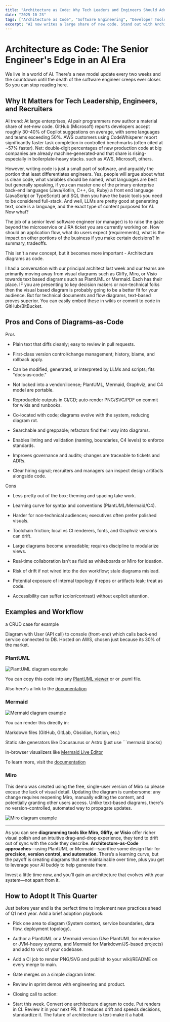 ```yaml
---
title: "Architecture as Code: Why Tech Leaders and Engineers Should Adopt Diagrams‑as‑Code Now"
date: "2025-10-23"
tags: ["Architecture as Code", "Software Engineering", "Developer Tools", "Diagrams", "System Design", "Digital Transformation"]
excerpt: "AI now writes a large share of new code. Stand out with Architecture as Code—pros, cons, tools, and a simple adoption plan for leaders, engineers, and recruiters."
---
```


# Architecture as Code: The Senior Engineer's Edge in an AI Era #
We live in a world of AI. There's a new model update every two weeks and the countdown until the death of the software engineer creeps ever closer. So you can stop reading here.

## Why It Matters for Tech Leadership, Engineers, and Recruiters ##
AI trend: At large enterprises, AI pair programmers now author a material share of net‑new code. GitHub (Microsoft) reports developers accept roughly 30-40% of Copilot suggestions on average, with some languages and teams exceeding 50%. AWS customers using CodeWhisperer report significantly faster task completion in controlled benchmarks (often cited at ~57% faster). Net: double‑digit percentages of new production code at big companies are already machine‑generated-and that share is rising-especially in boilerplate‑heavy stacks. such as AWS, Microsoft, others.

However, writing code is just a small part of software, and arguably the portion that least differentiates engineers. Yes, people will argue about what is clean code, what variables should be named, what languages are best but generally speaking, if you can master one of the primary enterprise back-end languages (Java/Kotlin, C++, Go, Ruby) a front end language (JavaScript or TypeScript) and SQL then you have the basic tools you need to be considered full-stack. And well, LLMs are pretty good at generating text, code is a language, and the exact type of content purposed for AI. Now what?

The job of a senior level software engineer (or manager) is to raise the gaze beyond the microservice or JIRA ticket you are currently working on. How should an application flow, what do users expect (requirements), what is the impact on other portions of the business if you make certain decisions? In summary, tradeoffs.

This isn't a new concept, but it becomes more important - Architecture diagrams as code.

I had a conversation with our principal architect last week and our teams are primarily moving away from visual diagrams such as Gliffy, Miro, or Visio towards text based diagrams such as PlantUML or Mermaid. Each has their place. IF you are presenting to key decision makers or non-technical folks then the visual based diagram is probably going to be a better fit for your audience. But for technical documents and flow diagrams, text-based proves superior. You can easily embed these in wikis or commit to code in GitHub/BitBucket.

## Pros and Cons of Diagrams‑as‑Code ##
Pros

- Plain text that diffs cleanly; easy to review in pull requests.

- First‑class version control/change management; history, blame, and rollback apply.

- Can be modified, generated, or interpreted by LLMs and scripts; fits "docs‑as‑code."

- Not locked into a vendor/license; PlantUML, Mermaid, Graphviz, and C4 model are portable.

- Reproducible outputs in CI/CD; auto‑render PNG/SVG/PDF on commit for wikis and runbooks.

- Co‑located with code; diagrams evolve with the system, reducing diagram rot.

- Searchable and greppable; refactors find their way into diagrams.

- Enables linting and validation (naming, boundaries, C4 levels) to enforce standards.

- Improves governance and audits; changes are traceable to tickets and ADRs.

- Clear hiring signal; recruiters and managers can inspect design artifacts alongside code.

Cons

- Less pretty out of the box; theming and spacing take work.

- Learning curve for syntax and conventions (PlantUML/Mermaid/C4).

- Harder for non‑technical audiences; executives often prefer polished visuals.

- Toolchain friction; local vs CI renderers, fonts, and Graphviz versions can drift.

- Large diagrams become unreadable; requires discipline to modularize views.

- Real‑time collaboration isn't as fluid as whiteboards or Miro for ideation.

- Risk of drift if not wired into the dev workflow; stale diagrams mislead.

- Potential exposure of internal topology if repos or artifacts leak; treat as code.

- Accessibility can suffer (color/contrast) without explicit attention.

## Examples and Workflow ##

a CRUD case for example

Diagram with User (API call) to console (front-end) which calls back-end service connected to DB. Hosted on AWS, chosen just because its 30% of the market. 


### PlantUML ###


![PlantUML diagram example](/images/PlantUML-example.png)

You can copy this code into any [PlantUML viewer](//www.plantuml.com/plantuml/png/VLLDKzim4BthL-o40p0j4EB2a1uwXDW6EXJIE1aklSYs22gsv6fbQEZqltVb3pSkq0nZxDst-_QzbPDJjDpOCi-ObJOJC9qlVPWKHIOJRgLMC379lRGYiQKHi7EXqOeKNFmsscLi6yup7VCCqAupgLOC7wGgkE4vn3nvM1bTgdIgCsrWAwm-6mX3NRbQ4Uil1d3s0dyIZiE9osYJ2jD4Hzuez0AAXbhP9dPOVPfO99y577wWftdTp2XXu738VczGyyHgymPjE1uFXttQDjgZVNA-zBgctFAOetYhSNWK7BtUkDScqNcXbL3szJx1IJWCWt_xUDxnyNHAVLYjROcacYEKz9-nlrOFQ74mpNIP3boQFs7r05lKr0l75INzRHI4XYGBbS9KAzIP-APsve98u02YsMItQdFNODhfgZQmeMHmAs8uC_g9ngagulgUO3HoZyy9TgqYOHvbukYYmj3P8htQaLxhLEn_HvZCBcjoTzB-orqTwdaGBLnDBRkGBNEtj87Vt16ZCsdkHyJchnNFjNzMKwLnjyV-qAxWKjqPZjQKrSlIsbj5QRO97TlHozacEN_M2Y8FtjLhgUnseYstCW7tnf7ucXwz5-N46qn7S41ND-uLp-EKKpafxTUwejAAD_ZxOgc-DQDTGwE_YLRcaNtR9DeAmnFtNO7C7JROs_lKRXS-maoOEsroX6e9ZvB3yfArQGT5Zr1NcgSahvQCqWeYGs6nXwIb4JGIYg0NYyMC_FzH2hG8E-V1uZtCRY9tNTB53ww2HR3BN0cLjkAfFFWf4hf3Y4kKIY12fbSowP1fJA2ve74ERerqGES4et0t0gLfmGhXQodCcfwmp2ow3dtj7UvpT7DDmo9vZgAlgQoHliGYusk4iY2BHLePxUprHP7fTUvMPKJ6dSqaD-LuJw3C2G2o5sHro79U56xVh7iTz_SRWxilRjQ-BPJQi6LUAgIiqqc9Ri-K-S8LNr5fl6Rib0hTRyKV) or or .puml file.

Also here's a link to the [documentation](https://crashedmind.github.io/PlantUMLHitchhikersGuide/)

### Mermaid ###

![Mermaid diagram example](/images/Mermaid-example.png)


You can render this directly in:

Markdown files (GitHub, GitLab, Obsidian, Notion, etc.)

Static site generators like Docusaurus or Astro (just use ```mermaid blocks)

In-browser visualizers like [Mermaid Live Editor](https://mermaid.live/edit#pako:eNqdVl1v6jgQ_StWqiu1WmgJED6yqyuRL21X7d2KFFXaZR-cxIC3Ic61nVJu6X_fcRwCofQ-bJ6M58yZmeMZmzcjZgkxbOPLFzR5Ctuh3KYkQe505qFJnqMJj1dUklgWnKDLe8LXmCZX82yRsk28wlyiR2-eIfiAoN1uo0cqU6JW9S7QIjdlRYL87IVylq1JJrVVFNGS43ylMH_PjfNI4x8NVt9hBcQBICTJksNmzRf4QLe3I5dlgkFWl1OCY4luUPgwuWrwqm9igs8TiZDD2UYQDoCjeI04jTQcHD-fz8JRWVRmFBL-QmNIIsw5zZbIYUyl8g3kv_5XoMnD7ceUHJVSeRZTP3xUmAbk85w8LHGEBTmTlOcA596O7vC2rLQZ1zWr05h6IeTobTO8Zp7zMXgj6G224FhIXpTdciZ0CaiYT8CnGYQ9hVvjHyyDNfpF90V5or9F_ObrZSixpDH6nQkJan6Uzne7VSRYQQ2-qyq5w-sowZoB1PzcHQo_JNBUQXvXClbnenX-ZI5UqgZkBq0F1UvCoRcpsNezMoOIs6rx2u2vuwfCF4yvhZ7GF4rR7HYHbXpCCGOa0hiXXAGMpTgwTsyS6I7hRCChFcNCECl2oGoDc4-fSdmFKMZpCnbH1HZH2_1XEhcSIFEhaEaEQClb0nin5G0AYcYScfPEqQInoNIO2kkj3D0CjjwT6HtB-BZxIopUfgy4R_0R_vlNgXIYYiJ0_Ud5e1TkKd4KVOQQDK4uHXJ2IpJH8pRt1X0CXGkplljRXKDLBIsVSa4OogU-al8Ds-oN4GPZQSunMk0LSEwZ6uI9R1vucYaX4BVtd6ptTrJQt6ua_TpWnMJxeGSBMBzbgqapfRF0gl4wbsFosGdiX3R73aDnVz_bG5rIld3NX1sxSxm3L0zTbC1gKNobQpcraUcsTX494U7VjO_ZR8E4mNTsjuM0qc3PqTPoRZyeki_2l6zm90eQv1_z93qDgeseMZ66R9Xt-P-8k_0QVsUFgeVbtXsQjMedzk_cqbqD9qEnIHP3ILs_cqzhT3xheFktqg50Nu5GPZ_njujwPsL8bjUxEUdRyocT-uJ4C3pz0Xj19Db0ZXT8Culd6Mmk8Q7o7fLm1bUfb890SfPMaBlLThPDhsuZtIy1fvPhL8Kbgs8NuSJruLBtWCaYP8-NefYOPjnO_mJsvXfjrFiuDHuBUwG_9HB6FMNDsK53OSRMuMuKTBq2ZfVLEsN-M14N2xxdW2Or3zd7Zncw6A77g5axBZR53bM6nf5oOOgMLWvYfW8ZP8qwnetRf9QbjocgvmWZg5H1_h_kaKfs)

To learn more, visit the [documentation](https://mermaid.js.org/intro/)

### Miro ###

This demo was created using the free, single-user version of Miro so please excuse the lack of visual detail. Updating the diagram is cumbersome: any change requires reopening Miro, manually editing the content, and potentially granting other users access. Unlike text-based diagrams, there's no version-controlled, automated way to propagate updates.

![Miro diagram example](/images/Miro-example.png)


---


As you can see **diagramming tools like Miro, Gliffy, or Visio** offer richer visual polish and an intuitive drag-and-drop experience, they tend to drift out of sync with the code they describe. **Architecture-as-Code approaches**—using PlantUML or Mermaid—sacrifice some design flair for **precision, version control, and automation**. There’s a learning curve, but the payoff is creating diagrams that are maintainable over time, plus you get to leverage your AI buddy to help generate them.

Invest a little time now, and you’ll gain an architecture that evolves with your system—not apart from it.


## How to Adopt It This Quarter ##

Just before year end is the perfect time to implement new practices ahead of Q1 next year. Add a brief adoption playbook:

- Pick one area to diagram (System context, service boundaries, data flow, deployment topology).

- Author a PlantUML or a Mermaid version (Use PlantUML for enterprise or JVM-heavy systems, and Mermaid for Markdown/JS-based projects) and add to vsc of your codebase.

- Add a CI job to render PNG/SVG and publish to your wiki/README on every merge to main.

- Gate merges on a simple diagram linter.

- Review in sprint demos with engineering and product.

- Closing call to action:

- Start this week. Convert one architecture diagram to code. Put renders in CI. Review it in your next PR. If it reduces drift and speeds decisions, standardize it. The future of architecture is text-make it a habit.